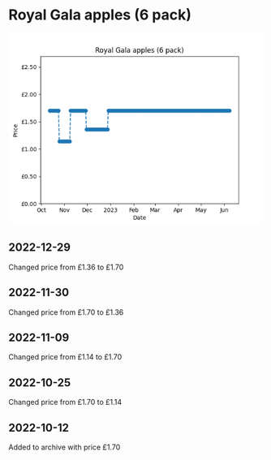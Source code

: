 # Royal Gala apples (6 pack)
![](charts/product-64861011.png)
## 2022-12-29
Changed price from £1.36 to £1.70
## 2022-11-30
Changed price from £1.70 to £1.36
## 2022-11-09
Changed price from £1.14 to £1.70
## 2022-10-25
Changed price from £1.70 to £1.14
## 2022-10-12
Added to archive with price £1.70
